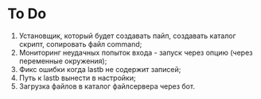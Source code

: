 # To Do

1. Установщик, который будет создавать пайп, создавать каталог скрипт, сопировать файл command;
2. Мониторинг неудачных попыток входа - запуск через опцию (через переменные окружения);
3. Фикс ошибки когда lastb не содержит записей;
4. Путь к lastb вынести в настройки;
5. Загрузка файлов в каталог файлсервера через бот.
